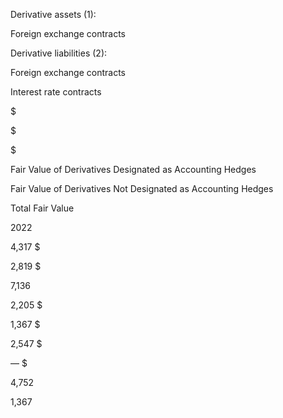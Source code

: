 Derivative assets (1):

Foreign exchange contracts

Derivative liabilities (2):

Foreign exchange contracts

Interest rate contracts

$

$

$

Fair Value of
Derivatives Designated
as Accounting Hedges

Fair Value of
Derivatives Not Designated
as Accounting Hedges

Total
Fair Value

2022

4,317  $

2,819  $

7,136

2,205  $

1,367  $

2,547  $

—  $

4,752

1,367